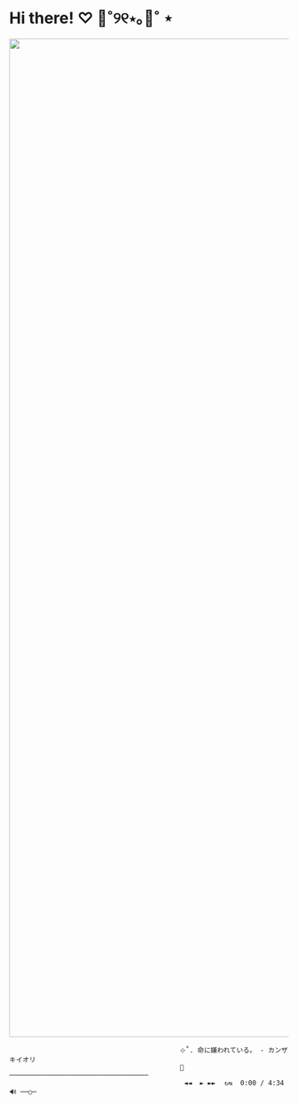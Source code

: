# Hi there! ♡︎ 🧸˚୨୧⋆｡🍥˚ ⋆ 
<div id="header" align="center">
 
  <a href="https://ibb.co/k8HM921"><img src="https://i.ibb.co/pz0nRjy/e6bdee484bd5bd0726815ce66019cd0e.png" alt="e6bdee484bd5bd0726815ce66019cd0e" border="0" width="1800" />  </a>
</div>

                                               ⊹˚. 命に嫌われている。 - カンザキイオリ 
                                               🤍───────────────────────────────────
                                                ◄◄  ► ►► ⠀↻⇆  0:00 / 4:34  🔊 ──○─⠀

<!--
**hannahmeg/hannahmeg** is a ✨ _special_ ✨ repository because its `README.md` (this file) appears on your GitHub profile.

Here are some ideas to get you started:

- 🔭 I’m currently working on ...
- 🌱 I’m currently learning ...
- 👯 I’m looking to collaborate on ...
- 🤔 I’m looking for help with ...
- 💬 Ask me about ...
- 📫 How to reach me: ...
- 😄 Pronouns: ...
- ⚡ Fun fact: ...
-->
